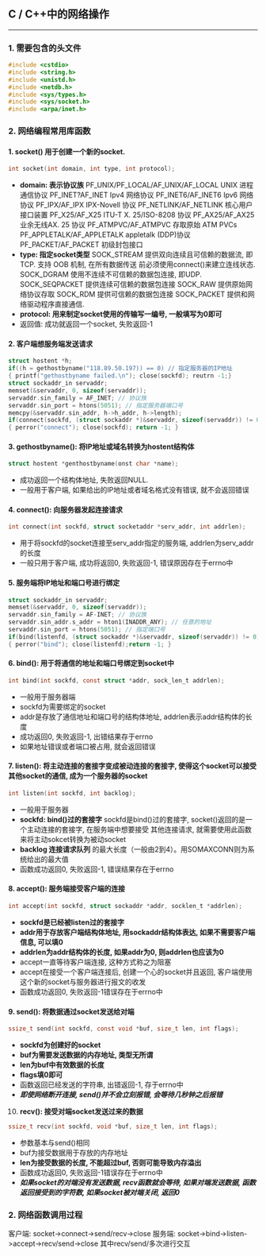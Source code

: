 ## C / C++中的网络操作
---
### 1. 需要包含的头文件
```c
#include <cstdio>
#include <string.h>
#include <unistd.h>
#include <netdb.h>
#include <sys/types.h>
#include <sys/socket.h>
#include <arpa/inet.h>
```
### 2. 网络编程常用库函数
#### 1. **socket() 用于创建一个新的socket.**
```c
int socket(int domain, int type, int protocol);
```
- **domain: 表示协议族**
    PF_UNIX/PF_LOCAL/AF_UNIX/AF_LOCAL UNIX 进程通信协议
    PF_INET?AF_INET Ipv4 网络协议
    PF_INET6/AF_INET6 Ipv6 网络协议
    PF_IPX/AF_IPX IPX-Novell 协议
    PF_NETLINK/AF_NETLINK 核心用户接口装置
    PF_X25/AF_X25 ITU-T X. 25/ISO-8208 协议
    PF_AX25/AF_AX25 业余无线AX. 25 协议
    PF_ATMPVC/AF_ATMPVC 存取原始 ATM PVCs
    PF_APPLETALK/AF_APPLETALK appletalk (DDP)协议
    PF_PACKET/AF_PACKET 初级封包接口
- **type: 指定socket类型**
    SOCK_STREAM 提供双向连续且可信赖的数据流, 即TCP. 支持 OOB 机制, 在所有数据传送
    前必须使用connect()来建立连线状态.
    SOCK_DGRAM 使用不连续不可信赖的数据包连接, 即UDP.
    SOCK_SEQPACKET 提供连续可信赖的数据包连接
    SOCK_RAW 提供原始网络协议存取
    SOCK_RDM 提供可信赖的数据包连接
    SOCK_PACKET 提供和网络驱动程序直接通信. 
- **protocol: 用来制定socket使用的传输写一编号, 一般填写为0即可**
- 返回值: 成功就返回一个socket, 失败返回-1
#### 2. **客户端想服务端发送请求**
```c
struct hostent *h;
if((h = gethostbyname("118.89.50.197)) == 0) // 指定服务器的IP地址
{ printf("gethostbyname failed.\n"); close(sockfd); reutrn -1;}
struct sockaddr_in servaddr;
memset(&servaddr, 0, sizeof(servaddr));
servaddr.sin_family = AF_INET; // 协议族
servaddr.sin_port = htons(5051); // 指定服务器端口号
memcpy(&servaddr.sin_addr, h->h_addr, h->length);
if(connect(sockfd, (struct sockaddr *)&servaddr, sizeof(servaddr)) != 0) // 尝试连接
{ perror("connect"); close(sockfd); return -1; }
```
#### 3. **gethostbyname(): 将IP地址或域名转换为hostent结构体**
```c
struct hostent *genthostbyname(onst char *name);
```
- 成功返回一个结构体地址, 失败返回NULL. 
- 一般用于客户端, 如果给出的IP地址或者域名格式没有错误, 就不会返回错误
#### 4. **connect(): 向服务器发起连接请求**
```c
int connect(int sockfd, struct socketaddr *serv_addr, int addrlen);
```
- 用于将sockfd的socket连接至serv_addr指定的服务端, addrlen为serv_addr的长度
- 一般只用于客户端, 成功将返回0, 失败返回-1, 错误原因存在于errno中
#### 5. **服务端将IP地址和端口号进行绑定**
```c
struct sockaddr_in servaddr;
memset(&servaddr, 0, sizeof(servaddr));
servaddr.sin_family = AF-INET; // 协议族
servaddr.sin_addr.s_addr = hton1(INADDR_ANY); // 任意的地址
servaddr.sin_port = htons(5051); // 指定端口号
if(bind(listenfd, (struct sockaddr *)&servaddr, sizeof(servaddr)) != 0)
{ perror("bind"); close(listenfd);return -1; }
```
#### 6. **bind(): 用于将通信的地址和端口号绑定到socket中**
```c
int bind(int sockfd, const struct *addr, sock_len_t addrlen);
```
- 一般用于服务器端
- sockfd为需要绑定的socket
- addr是存放了通信地址和端口号的结构体地址, addrlen表示addr结构体的长度
- 成功返回0, 失败返回-1, 出错结果存于errno
- 如果地址错误或者端口被占用, 就会返回错误
#### 7. **listen(): 将主动连接的套接字变成被动连接的套接字, 使得这个socket可以接受其他socket的通信, 成为一个服务器的socket**
```c
int listen(int sockfd, int backlog);    
```
- 一般用于服务器
- **sockfd: bind()过的套接字**
sockfd是bind()过的套接字, socket()返回的是一个主动连接的套接字, 在服务端中想要接受
其他连接请求, 就需要使用此函数来将主动sokcet转换为被动socket
- **backlog 连接请求队列**
的最大长度（一般由2到4）。用SOMAXCONN则为系统给出的最大值
- 函数成功返回0, 失败返回-1, 错误结果存在于errno
#### 8. **accept(): 服务端接受客户端的连接**
```c
int accept(int sockfd, struct sockaddr *addr, socklen_t *addrlen);
```
- **sockfd是已经被listen过的套接字**
- **addr用于存放客户端结构体地址, 用sockaddr结构体表达, 如果不需要客户端信息, 可以填0**
- **addrlen为addr结构体的长度, 如果addr为0, 则addrlen也应该为0**
- accept一直等待客户端连接, 这种方式称之为阻塞
- accept在接受一个客户端连接后, 创建一个心的socket并且返回, 客户端使用这个新的socket与服务器进行报文的收发
- 函数成功返回0, 失败返回-1错误存在于errno中
#### 9. **send(): 将数据通过socket发送给对端**
```c
ssize_t send(int sockfd, const void *buf, size_t len, int flags);
```
- **sockfd为创建好的socket**
- **buf为需要发送数据的内存地址, 类型无所谓**
- **len为buf中有效数据的长度**
- **flags填0即可**
- 函数返回已经发送的字符串, 出错返回-1, 存于errno中
- ***即使网络断开连接, send()并不会立刻报错, 会等待几秒钟之后报错***
10. **recv(): 接受对端socket发送过来的数据**
```c
ssize_t recv(int sockfd, void *buf, size_t len, int flags);
```
- 参数基本与send()相同
- buf为接受数据用于存放的内存地址
- **len为接受数据的长度, 不能超过buf, 否则可能导致内存溢出**
- 函数成功返回0, 失败返回-1错误存在于errno中
- ***如果socket的对端没有发送数据, recv函数就会等待, 如果对端发送数据, 函数返回接受到的字符数, 如果socket被对端关闭, 返回0***
### 2. 网络函数调用过程
客户端: socket->connect->send/recv->close
服务端: socket->bind->listen->accept->recv/send->close
其中recv/send/多次进行交互